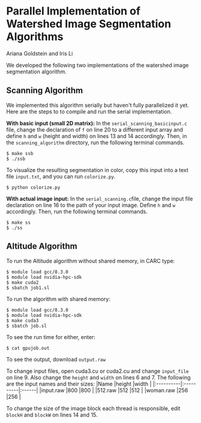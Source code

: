 # Parallel Implementation of Watershed Image Segmentation Algorithms
Ariana Goldstein and Iris Li


We developed the following two implementations of the watershed image segmentation algorithm.

## Scanning Algorithm
We implemented this algorithm serially but haven't fully parallelized it yet. Here are the steps to to compile and run the serial implementation.

**With basic input (small 2D matrix):** In the `serial_scanning_basicinput.c` file, change the declaration of `f` on line 20 to a different input array and define `h` and `w` (height and width) on lines 13 and 14 accordingly. Then, in the `scanning_algorithm` directory, run the following terminal commands.
```
$ make ssb
$ ./ssb
```
To visualize the resulting segmentation in color, copy this input into a text file `input.txt`, and you can run `colorize.py`.
```
$ python colorize.py
```

**With actual image input:** In the `serial_scanning.c`file, change the input file declaration on line 16 to the path of your input image. Define `h` and `w` accordingly. Then, run the following terminal commands.
```
$ make ss
$ ./ss
```


## Altitude Algorithm
To run the Altitude algorithm without shared memory, in CARC type:
```
$ module load gcc/8.3.0
$ module load nvidia-hpc-sdk
$ make cuda2
$ sbatch job1.sl
```

To run the algorithm with shared memory:
```
$ module load gcc/8.3.0
$ module load nvidia-hpc-sdk
$ make cuda3
$ sbatch job.sl
```

To see the run time for either, enter:
```
$ cat gpujob.out
```

To see the output, download `output.raw`

To change input files, open cuda3.cu or cuda2.cu and change `input_file` on line 9. 
Also change the `height` and `width` on lines 6 and 7. 
The following are the input names and their sizes:
|Name		|height		|width	|
|:----------|:----------|:------|
|input.raw	|800		|800	|
|512.raw	|512		|512	|
|woman.raw	|256		|256	|

To change the size of the image block each thread is responsible, edit `blockH` and
 `blockW` on lines 14 and 15. 